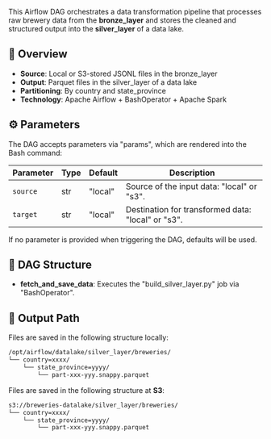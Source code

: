 This Airflow DAG orchestrates a data transformation pipeline that processes raw brewery data from the
**bronze_layer** and stores the cleaned and structured output into the **silver_layer** of a data lake.

## 📌 Overview

- **Source**: Local or S3-stored JSONL files in the bronze_layer
- **Output**: Parquet files in the silver_layer of a data lake
- **Partitioning**: By country and  state_province
- **Technology**: Apache Airflow + BashOperator + Apache Spark

## ⚙️ Parameters

The DAG accepts parameters via "params", which are rendered into the Bash command:

| Parameter | Type | Default | Description                                         |
|-----------|------|---------|-----------------------------------------------------|
| `source`  | str  | "local" | Source of the input data: "local" or "s3".          |
| `target`  | str  | "local" | Destination for transformed data: "local" or "s3".  |

If no parameter is provided when triggering the DAG, defaults will be used.

## 🧱 DAG Structure

- **fetch_and_save_data**: Executes the "build_silver_layer.py" job via "BashOperator".

## 📁 Output Path

Files are saved in the following structure locally:
```bash
/opt/airflow/datalake/silver_layer/breweries/
└── country=xxxx/
    └── state_province=yyyy/
        └── part-xxx-yyy.snappy.parquet
```

Files are saved in the following structure at **S3**:
```bash
s3://breweries-datalake/silver_layer/breweries/
└── country=xxxx/
    └── state_province=yyyy/
        └── part-xxx-yyy.snappy.parquet
```
